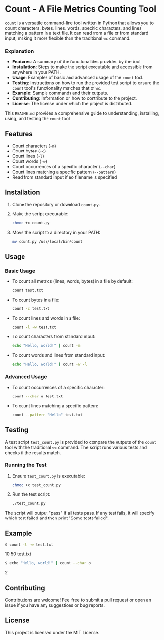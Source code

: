 
# Count - A File Metrics Counting Tool

`count` is a versatile command-line tool written in Python that allows you to count characters, bytes, lines, words, specific characters, and lines matching a pattern in a text file. It can read from a file or from standard input, making it more flexible than the traditional `wc` command.


### Explanation

- **Features**: A summary of the functionalities provided by the tool.
- **Installation**: Steps to make the script executable and accessible from anywhere in your PATH.
- **Usage**: Examples of basic and advanced usage of the `count` tool.
- **Testing**: Instructions on how to run the provided test script to ensure the `count` tool's functionality matches that of `wc`.
- **Example**: Sample commands and their outputs.
- **Contributing**: Information on how to contribute to the project.
- **License**: The license under which the project is distributed.

This `README.md` provides a comprehensive guide to understanding, installing, using, and testing the `count` tool.


## Features

- Count characters (`-m`)
- Count bytes (`-c`)
- Count lines (`-l`)
- Count words (`-w`)
- Count occurrences of a specific character (`--char`)
- Count lines matching a specific pattern (`--pattern`)
- Read from standard input if no filename is specified

## Installation

1. Clone the repository or download `count.py`.
2. Make the script executable:

    ```sh
    chmod +x count.py
    ```

3. Move the script to a directory in your PATH:

    ```sh
    mv count.py /usr/local/bin/count
    ```

## Usage

### Basic Usage

- To count all metrics (lines, words, bytes) in a file by default:

    ```sh
    count test.txt
    ```

- To count bytes in a file:

    ```sh
    count -c test.txt
    ```

- To count lines and words in a file:

    ```sh
    count -l -w test.txt
    ```

- To count characters from standard input:

    ```sh
    echo "Hello, world!" | count -m
    ```

- To count words and lines from standard input:

    ```sh
    echo "Hello, world!" | count -w -l
    ```

### Advanced Usage

- To count occurrences of a specific character:

    ```sh
    count --char a test.txt
    ```

- To count lines matching a specific pattern:

    ```sh
    count --pattern "Hello" test.txt
    ```

## Testing

A test script `test_count.py` is provided to compare the outputs of the `count` tool with the traditional `wc` command. The script runs various tests and checks if the results match.

### Running the Test

1. Ensure `test_count.py` is executable:

    ```sh
    chmod +x test_count.py
    ```

2. Run the test script:

    ```sh
    ./test_count.py
    ```

The script will output "pass" if all tests pass. If any test fails, it will specify which test failed and then print "Some tests failed".

## Example

```sh
$ count -l -w test.txt
```
10 50 test.txt

```sh
$ echo "Hello, world!" | count --char o
```
2

## Contributing

Contributions are welcome! Feel free to submit a pull request or open an issue if you have any suggestions or bug reports.

## License

This project is licensed under the MIT License.